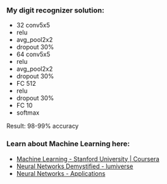 ### My digit recognizer solution:
- 32 conv5x5
- relu
- avg_pool2x2
- dropout 30%
- 64 conv5x5
- relu
- avg_pool2x2
- dropout 30%
- FC 512
- relu
- dropout 30%
- FC 10
- softmax

Result: 98-99% accuracy

### Learn about Machine Learning here:
* [Machine Learning - Stanford University | Coursera](https://www.coursera.org/learn/machine-learning)
* [Neural Networks Demystified - lumiverse](http://lumiverse.io/series/neural-networks-demystified)
* [Neural Networks - Applications](https://cs.stanford.edu/people/eroberts/courses/soco/projects/2000-01/neural-networks/Applications/index.html)

